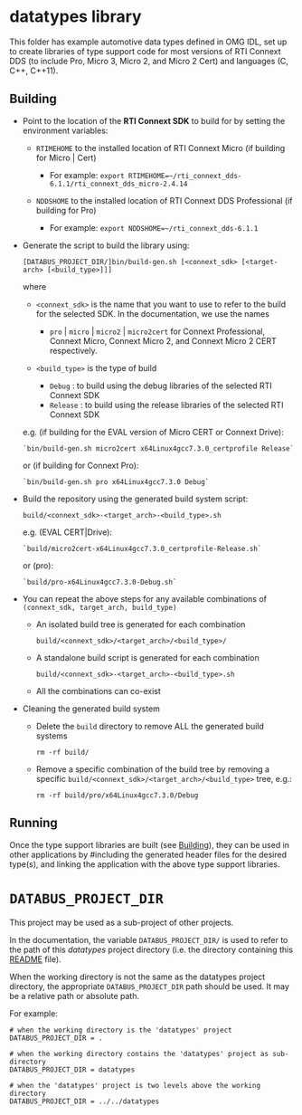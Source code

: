 # datatypes library

This folder has example automotive data types defined in OMG IDL, set up to create
libraries of type support code for most versions of RTI Connext DDS (to include Pro,
Micro 3, Micro 2, and Micro 2 Cert) and languages (C, C++, C++11).

## Building

- Point to the location of the **RTI Connext SDK** to build for by setting the environment
  variables:

  - `RTIMEHOME` to the installed location of RTI Connext Micro (if building for Micro | Cert)
     - For example: `export RTIMEHOME=~/rti_connext_dds-6.1.1/rti_connext_dds_micro-2.4.14`

  - `NDDSHOME` to the installed location of RTI Connext DDS Professional (if building for Pro)
     - For example: `export NDDSHOME=~/rti_connext_dds-6.1.1`

- Generate the script to build the library using:

      [DATABUS_PROJECT_DIR/]bin/build-gen.sh [<connext_sdk> [<target-arch> [<build_type>]]]

  where 
  - `<connext_sdk>` is the name that you want to use to refer to the build 
     for the selected SDK.  In the documentation, we use the names
      - `pro` | `micro` | `micro2` | `micro2cert`
     for Connext Professional, Connext Micro, Connext Micro 2, and Connext Micro 2 CERT respectively.

  - `<build_type>` is the type of build
    - `Debug` : to build using the debug libraries of the selected RTI Connext SDK
    - `Release` : to build using the release libraries of the selected RTI Connext SDK 

  e.g. (if building for the EVAL version of Micro CERT or Connext Drive):

      `bin/build-gen.sh micro2cert x64Linux4gcc7.3.0_certprofile Release`

  or (if building for Connext Pro):

      `bin/build-gen.sh pro x64Linux4gcc7.3.0 Debug`


- Build the repository using the generated build system script:

      build/<connext_sdk>-<target_arch>-<build_type>.sh
        
  e.g. (EVAL CERT|Drive):

      `build/micro2cert-x64Linux4gcc7.3.0_certprofile-Release.sh`

  or (pro):

      `build/pro-x64Linux4gcc7.3.0-Debug.sh`


- You can repeat the above steps for any available combinations of 
  `(connext_sdk, target_arch, build_type)`

   - An isolated build tree is generated for each combination
         
         build/<connext_sdk>/<target_arch>/<build_type>/
   
   - A standalone build script is generated for each combination
         
         build/<connext_sdk>-<target_arch>-<build_type>.sh

   - All the combinations can co-exist 

- Cleaning the generated build system

   - Delete the `build` directory to remove ALL the generated build systems
      
         rm -rf build/

   - Remove a specific combination of the build tree by removing a specific 
     `build/<connext_sdk>/<target_arch>/<build_type>` tree, e.g.:

         rm -rf build/pro/x64Linux4gcc7.3.0/Debug


## Running

Once the type support libraries are built (see [Building](#building)), they can be used
in other applications by #including the generated header files for the desired type(s),
and linking the application with the above type support libraries.


# `DATABUS_PROJECT_DIR`  

This project may be used as a sub-project of other projects.

In the documentation, the variable `DATABUS_PROJECT_DIR/` is used to refer
to the path of this *datatypes* project directory (i.e. the directory
containing this [README](./README.md) file).

When the working directory is not the same as the datatypes project directory,
the appropriate `DATABUS_PROJECT_DIR` path should be used. It may  be a
relative path or absolute path.

For example:

    # when the working directory is the 'datatypes' project
    DATABUS_PROJECT_DIR = .

    # when the working directory contains the 'datatypes' project as sub-directory
    DATABUS_PROJECT_DIR = datatypes

    # when the 'datatypes' project is two levels above the working directory
    DATABUS_PROJECT_DIR = ../../datatypes


